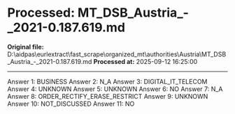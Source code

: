 # Processed: MT_DSB_Austria_-_2021-0.187.619.md

**Original file:** D:\aidpas\eurlextract\fast_scrape\organized_mt\authorities\Austria\MT_DSB_Austria_-_2021-0.187.619.md
**Processed at:** 2025-09-12 16:25:00

---

Answer 1: BUSINESS
Answer 2: N_A
Answer 3: DIGITAL_IT_TELECOM
Answer 4: UNKNOWN
Answer 5: UNKNOWN
Answer 6: NO
Answer 7: N_A
Answer 8: ORDER_RECTIFY_ERASE_RESTRICT
Answer 9: UNKNOWN
Answer 10: NOT_DISCUSSED
Answer 11: NO